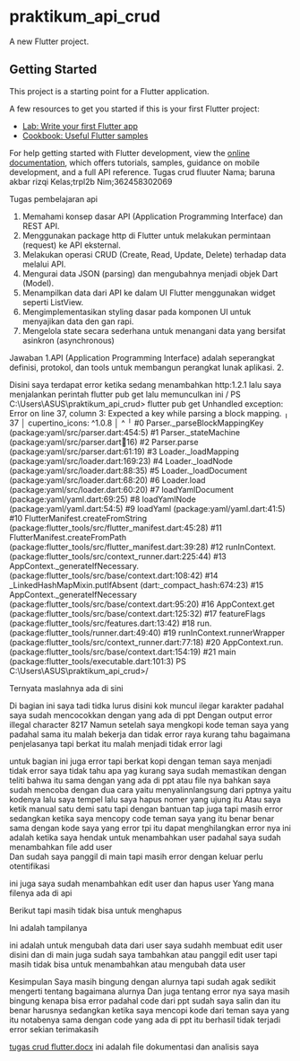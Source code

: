 # praktikum_api_crud

A new Flutter project.

## Getting Started

This project is a starting point for a Flutter application.

A few resources to get you started if this is your first Flutter project:

- [Lab: Write your first Flutter app](https://docs.flutter.dev/get-started/codelab)
- [Cookbook: Useful Flutter samples](https://docs.flutter.dev/cookbook)

For help getting started with Flutter development, view the
[online documentation](https://docs.flutter.dev/), which offers tutorials,
samples, guidance on mobile development, and a full API reference.
Tugas crud fluuter 
Nama; baruna akbar rizqi
Kelas;trpl2b
Nim;362458302069

Tugas pembelajaran api
1. Memahami konsep dasar API (Application Programming Interface) dan REST API.
 2. Menggunakan package http di Flutter untuk melakukan permintaan (request) ke API eksternal.
 3. Melakukan operasi CRUD (Create, Read, Update, Delete) terhadap data melalui API. 
4. Mengurai data JSON (parsing) dan mengubahnya menjadi objek Dart (Model).
 5. Menampilkan data dari API ke dalam UI Flutter menggunakan widget seperti ListView.
 6. Mengimplementasikan styling dasar pada komponen UI untuk menyajikan data den gan rapi. 
7. Mengelola state secara sederhana untuk menangani data yang bersifat asinkron (asynchronous)

Jawaban
1.API (Application Programming Interface) adalah seperangkat definisi, protokol, dan tools untuk membangun perangkat lunak aplikasi.
2.


Disini saya terdapat error ketika sedang menambahkan http:1.2.1 lalu saya menjalankan perintah flutter pub get lalu memunculkan ini /
PS C:\Users\ASUS\praktikum_api_crud> flutter pub get
Unhandled exception:
Error on line 37, column 3: Expected a key while parsing a block mapping.
   ╷
37 │   cupertino_icons: ^1.0.8
   │   ^
   ╵
#0      Parser._parseBlockMappingKey (package:yaml/src/parser.dart:454:5)
#1      Parser._stateMachine (package:yaml/src/parser.dart:100:16)
#2      Parser.parse (package:yaml/src/parser.dart:61:19)
#3      Loader._loadMapping (package:yaml/src/loader.dart:169:23)
#4      Loader._loadNode (package:yaml/src/loader.dart:88:35)
#5      Loader._loadDocument (package:yaml/src/loader.dart:68:20)
#6      Loader.load (package:yaml/src/loader.dart:60:20)
#7      loadYamlDocument (package:yaml/yaml.dart:69:25)
#8      loadYamlNode (package:yaml/yaml.dart:54:5)
#9      loadYaml (package:yaml/yaml.dart:41:5)
#10     FlutterManifest.createFromString (package:flutter_tools/src/flutter_manifest.dart:45:28)
#11     FlutterManifest.createFromPath (package:flutter_tools/src/flutter_manifest.dart:39:28)
#12     runInContext.<anonymous closure> (package:flutter_tools/src/context_runner.dart:225:44)
#13     AppContext._generateIfNecessary.<anonymous closure> (package:flutter_tools/src/base/context.dart:108:42)
#14     _LinkedHashMapMixin.putIfAbsent (dart:_compact_hash:674:23)
#15     AppContext._generateIfNecessary (package:flutter_tools/src/base/context.dart:95:20)
#16     AppContext.get (package:flutter_tools/src/base/context.dart:125:32)
#17     featureFlags (package:flutter_tools/src/features.dart:13:42)
#18     run.<anonymous closure> (package:flutter_tools/runner.dart:49:40)
#19     runInContext.runnerWrapper (package:flutter_tools/src/context_runner.dart:77:18)
<asynchronous suspension>
#20     AppContext.run.<anonymous closure> (package:flutter_tools/src/base/context.dart:154:19)
<asynchronous suspension>
#21     main (package:flutter_tools/executable.dart:101:3)
<asynchronous suspension>
PS C:\Users\ASUS\praktikum_api_crud>/

Ternyata maslahnya ada di sini 
 
Di bagian ini saya tadi tidka lurus 
  disini kok muncul ilegar karakter padahal saya sudah mencocokkan dengan yang ada di ppt 
Dengan output error illegal character 8217
Namun setelah saya mengkopi kode teman saya yang padahal sama itu malah bekerja dan tidak error raya kurang tahu bagaimana penjelasanya tapi berkat itu malah menjadi tidak error lagi 

 untuk bagian ini juga error tapi berkat kopi dengan teman saya menjadi tidak error saya tidak tahu apa yag kurang saya sudah memastikan dengan teliti bahwa itu sama dengan yang ada di ppt atau file nya bahkan saya sudah mencoba dengan dua cara yaitu menyalinnlangsung dari pptnya yaitu kodenya lalu saya tempel lalu saya hapus nomer yang ujung itu 
Atau saya ketik manual satu demi satu tapi dengan bantuan tap juga tapi masih error sedangkan ketika saya mencopy code teman saya yang itu benar benar sama dengan kode saya yang error tpi itu dapat menghilangkan error nya 
 ini adalah ketika saya hendak untuk menambahkan user padahal saya sudah 	menambahkan file add user  
Dan sudah saya panggil di main 
 tapi masih error dengan keluar perlu otentifikasi 

 ini juga saya sudah menambahkan edit user dan hapus user 
Yang mana filenya ada di api 
 
Berikut tapi masih tidak bisa untuk menghapus 
 
Ini adalah tampilanya 

 ini adalah untuk mengubah data dari user   saya sudahh membuat edit user disini
 dan di main juga sudah saya tambahkan atau panggil edit user tapi masih tidak bisa untuk menambahkan atau mengubah data user 

Kesimpulan
Saya masih bingung dengan alurnya tapi sudah agak sedikit mengerti tentang bagaimana alurnya 
Dan juga tentang error nya saya masih bingung kenapa bisa error padahal code dari ppt sudah saya salin dan itu benar harusnya sedangkan ketika saya mencopi kode dari teman saya yang itu notabenya sama dengan code yang ada di ppt itu berhasil tidak terjadi error sekian terimakasih

[tugas crud flutter.docx](https://github.com/user-attachments/files/23176773/tugas.crud.flutter.docx)
ini adalah file dokumentasi dan analisis saya 
